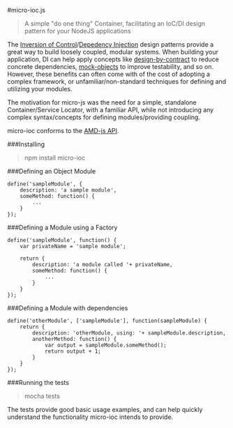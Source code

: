 #micro-ioc.js

>A simple "do one thing" Container, facilitating an IoC/DI design pattern for your NodeJS applications

The [Inversion of Control](https://en.wikipedia.org/wiki/Inversion_of_control)/[Depedency Injection](https://en.wikipedia.org/wiki/Dependency_injection) design patterns provide a great way to build loosely coupled, modular systems.  When building your application, DI can help apply concepts like [design-by-contract](https://en.wikipedia.org/wiki/Design_by_contract) to reduce concrete dependencies, [mock-objects](http://) to improve testability, and so on.   However, these benefits can often come with of the cost of adopting a complex framework, or unfamiliar/non-standard techniques for defining and utilizing your modules.

The motivation for micro-js was the need for a simple, standalone Container/Service Locator, with a familiar API, while not introducing any complex syntax/concepts for defining modules/providing coupling.  

micro-ioc conforms to the [AMD-js API](https://github.com/amdjs/amdjs-api/wiki/AMD).

###Installing
>npm install micro-ioc

###Defining an Object Module

    define('sampleModule', {
        description: 'a sample module',
        someMethod: function() { 
            ... 
        }
    });

###Defining a Module using a Factory

    define('sampleModule', function() {
        var privateName = 'sample module';

        return {
            description: 'a module called '+ privateName,
            someMethod: function() { 
                ... 
            }
        }
    });


###Defining a Module with dependencies

    define('otherModule', ['sampleModule'], function(sampleModule) {
        return { 
            description: 'otherModule, using: '+ sampleModule.description,
            anotherMethod: function() { 
                var output = sampleModule.someMethod();
                return output + 1;
            }
        }
    });

###Running the tests
>mocha tests

The tests provide good basic usage examples, and can help quickly understand the functionality micro-ioc intends to provide.
